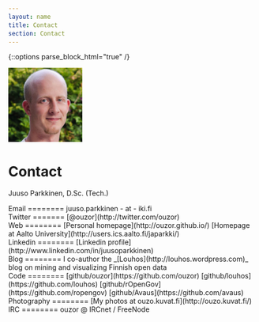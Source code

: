 ```yaml
---
layout: name
title: Contact
section: Contact
---
```

<!-- This is for the Sections to work with kramdown -->
{::options parse_block_html="true" /}

<img class='inset right' src='../images/juuso.png' title='Juuso Parkkinen' alt='Photo' width='150px' />

Contact
=======

Juuso Parkkinen, D.Sc. (Tech.)

<div class="section">
Email
========
juuso.parkkinen - at - iki.fi  
</div>

<div class="section">
Twitter
=======
[@ouzor](http://twitter.com/ouzor)
</div>

<div class="section">
Web
========
[Personal homepage](http://ouzor.github.io/)  
[Homepage at Aalto University](http://users.ics.aalto.fi/japarkki/)  
</div>

<div class="section">
Linkedin
========
[Linkedin profile](http://www.linkedin.com/in/juusoparkkinen)  
</div>

<div class="section">
Blog
========
I co-author the _[Louhos](http://louhos.wordpress.com)_ blog on mining and visualizing Finnish open data
<!-- To be added: rOpenGov blog, Avaus blog, personal blog, data science white blog? -->
</div>

<div class="section">
Code
========
[github/ouzor](https://github.com/ouzor)  
[github/louhos](https://github.com/louhos)  
[github/rOpenGov](https://github.com/ropengov)  
[github/Avaus](https://github.com/avaus)  

</div>

<div class="section">
Photography
========
[My photos at ouzo.kuvat.fi](http://ouzo.kuvat.fi/)  
</div>

<div class="section">
IRC
========
ouzor @ IRCnet / FreeNode
</div>